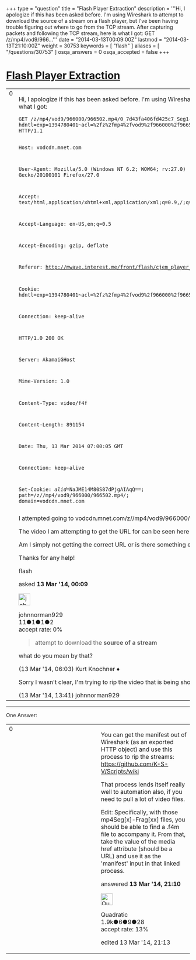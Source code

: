 +++
type = "question"
title = "Flash Player Extraction"
description = '''Hi, I apologize if this has been asked before. I&#x27;m using Wireshark to attempt to download the source of a stream on a flash player, but I&#x27;ve been having trouble figuring out where to go from the TCP stream. After capturing packets and following the TCP stream, here is what I got: GET /z/mp4/vod9/966...'''
date = "2014-03-13T00:09:00Z"
lastmod = "2014-03-13T21:10:00Z"
weight = 30753
keywords = [ "flash" ]
aliases = [ "/questions/30753" ]
osqa_answers = 0
osqa_accepted = false
+++

<div class="headNormal">

# [Flash Player Extraction](/questions/30753/flash-player-extraction)

</div>

<div id="main-body">

<div id="askform">

<table id="question-table" style="width:100%;"><colgroup><col style="width: 50%" /><col style="width: 50%" /></colgroup><tbody><tr class="odd"><td style="width: 30px; vertical-align: top"><div class="vote-buttons"><div id="post-30753-score" class="post-score" title="current number of votes">0</div><div id="favorite-count" class="favorite-count"></div></div></td><td><div id="item-right"><div class="question-body"><p>Hi, I apologize if this has been asked before. I'm using Wireshark to attempt to download the source of a stream on a flash player, but I've been having trouble figuring out where to go from the TCP stream. After capturing packets and following the TCP stream, here is what I got:</p><pre><code>GET /z/mp4/vod9/966000/966502.mp4/0_7d43fa406fd425c7_Seg1-Frag3?hdntl=exp=1394780401~acl=%2fz%2fmp4%2fvod9%2f966000%2f966502.mp4%2f*~data=hdntl~hmac=aea1bafcae3f200e7aef29d463fe32325e2d354422f7456436bba763097f25f3&amp;als=9.66,30,8.57,0,635,10044,24.31,1,0,118,f,2.35,249.04,f,s,TVJGVFPHVFST,3.0.3,118&amp;hdcore=3.0.3 HTTP/1.1

Host: vodcdn.mnet.com

User-Agent: Mozilla/5.0 (Windows NT 6.2; WOW64; rv:27.0) Gecko/20100101 Firefox/27.0

Accept: text/html,application/xhtml+xml,application/xml;q=0.9,*/*;q=0.8

Accept-Language: en-US,en;q=0.5

Accept-Encoding: gzip, deflate

Referer: http://mwave.interest.me/front/flash/cjem_player_tv.swf?v=9

Cookie: hdntl=exp=1394780401~acl=%2fz%2fmp4%2fvod9%2f966000%2f966502.mp4%2f*~data=hdntl~hmac=aea1bafcae3f200e7aef29d463fe32325e2d354422f7456436bba763097f25f3

Connection: keep-alive

HTTP/1.0 200 OK

Server: AkamaiGHost

Mime-Version: 1.0

Content-Type: video/f4f

Content-Length: 891154

Date: Thu, 13 Mar 2014 07:00:05 GMT

Connection: keep-alive

Set-Cookie: _alid_=NaJME14M80S87dPjgAIAqQ==; path=/z//mp4/vod9/966000/966502.mp4/; domain=vodcdn.mnet.com</code></pre><p>I attempted going to vodcdn.mnet.com/z//mp4/vod9/966000/966502.mp4/ and other combinations, but all give me Access Denied errors.</p><p>The video I am attempting to get the URL for can be seen here <a href="http://mwave.interest.me/mnettv/videodetail.m?searchVideoDetailVO.clip_id=160106.">http://mwave.interest.me/mnettv/videodetail.m?searchVideoDetailVO.clip_id=160106.</a> The video seems to be downloading in fragments, though I'm not sure...</p><p>Am I simply not getting the correct URL or is there something else I have to do?</p><p>Thanks for any help!</p></div><div id="question-tags" class="tags-container tags">flash</div><div id="question-controls" class="post-controls"></div><div class="post-update-info-container"><div class="post-update-info post-update-info-user"><p>asked <strong>13 Mar '14, 00:09</strong></p><img src="https://secure.gravatar.com/avatar/073db3237cf24290e05b65025aa95fc7?s=32&amp;d=identicon&amp;r=g" class="gravatar" width="32" height="32" alt="johnnorman929&#39;s gravatar image" /><p>johnnorman929<br />
<span class="score" title="11 reputation points">11</span><span title="1 badges"><span class="badge1">●</span><span class="badgecount">1</span></span><span title="1 badges"><span class="silver">●</span><span class="badgecount">1</span></span><span title="2 badges"><span class="bronze">●</span><span class="badgecount">2</span></span><br />
<span class="accept_rate" title="Rate of the user&#39;s accepted answers">accept rate:</span> <span title="johnnorman929 has no accepted answers">0%</span></p></div></div><div id="comments-container-30753" class="comments-container"><span id="30763"></span><div id="comment-30763" class="comment"><div id="post-30763-score" class="comment-score"></div><div class="comment-text"><blockquote><p>attempt to download the <strong>source of a stream</strong></p></blockquote><p>what do you mean by that?</p></div><div id="comment-30763-info" class="comment-info"><span class="comment-age">(13 Mar '14, 06:03)</span> Kurt Knochner ♦</div></div><span id="30779"></span><div id="comment-30779" class="comment"><div id="post-30779-score" class="comment-score"></div><div class="comment-text"><p>Sorry I wasn't clear, I'm trying to rip the video that is being shown by the player.</p></div><div id="comment-30779-info" class="comment-info"><span class="comment-age">(13 Mar '14, 13:41)</span> johnnorman929</div></div></div><div id="comment-tools-30753" class="comment-tools"></div><div class="clear"></div><div id="comment-30753-form-container" class="comment-form-container"></div><div class="clear"></div></div></td></tr></tbody></table>

------------------------------------------------------------------------

<div class="tabBar">

<span id="sort-top"></span>

<div class="headQuestions">

One Answer:

</div>

</div>

<span id="30785"></span>

<div id="answer-container-30785" class="answer">

<table style="width:100%;"><colgroup><col style="width: 50%" /><col style="width: 50%" /></colgroup><tbody><tr class="odd"><td style="width: 30px; vertical-align: top"><div class="vote-buttons"><div id="post-30785-score" class="post-score" title="current number of votes">0</div></div></td><td><div class="item-right"><div class="answer-body"><p>You can get the manifest out of Wireshark (as an exported HTTP object) and use this process to rip the streams: <a href="https://github.com/K-S-V/Scripts/wiki">https://github.com/K-S-V/Scripts/wiki</a></p><p>That process lends itself really well to automation also, if you need to pull a lot of video files.</p><p>Edit: Specifically, with those mp4Seg[x]-Frag[xx] files, you should be able to find a .f4m file to accompany it. From that, take the value of the media href attribute (should be a URL) and use it as the 'manifest' input in that linked process.</p></div><div class="answer-controls post-controls"></div><div class="post-update-info-container"><div class="post-update-info post-update-info-user"><p>answered <strong>13 Mar '14, 21:10</strong></p><img src="https://secure.gravatar.com/avatar/f533c5f20f9c9afbf4b03de08a100e11?s=32&amp;d=identicon&amp;r=g" class="gravatar" width="32" height="32" alt="Quadratic&#39;s gravatar image" /><p>Quadratic<br />
<span class="score" title="1885 reputation points"><span>1.9k</span></span><span title="6 badges"><span class="badge1">●</span><span class="badgecount">6</span></span><span title="9 badges"><span class="silver">●</span><span class="badgecount">9</span></span><span title="28 badges"><span class="bronze">●</span><span class="badgecount">28</span></span><br />
<span class="accept_rate" title="Rate of the user&#39;s accepted answers">accept rate:</span> <span title="Quadratic has 23 accepted answers">13%</span></p></div><div class="post-update-info post-update-info-edited"><p>edited 13 Mar '14, 21:13</p></div></div><div id="comments-container-30785" class="comments-container"></div><div id="comment-tools-30785" class="comment-tools"></div><div class="clear"></div><div id="comment-30785-form-container" class="comment-form-container"></div><div class="clear"></div></div></td></tr></tbody></table>

</div>

<div class="paginator-container-left">

</div>

</div>

</div>

